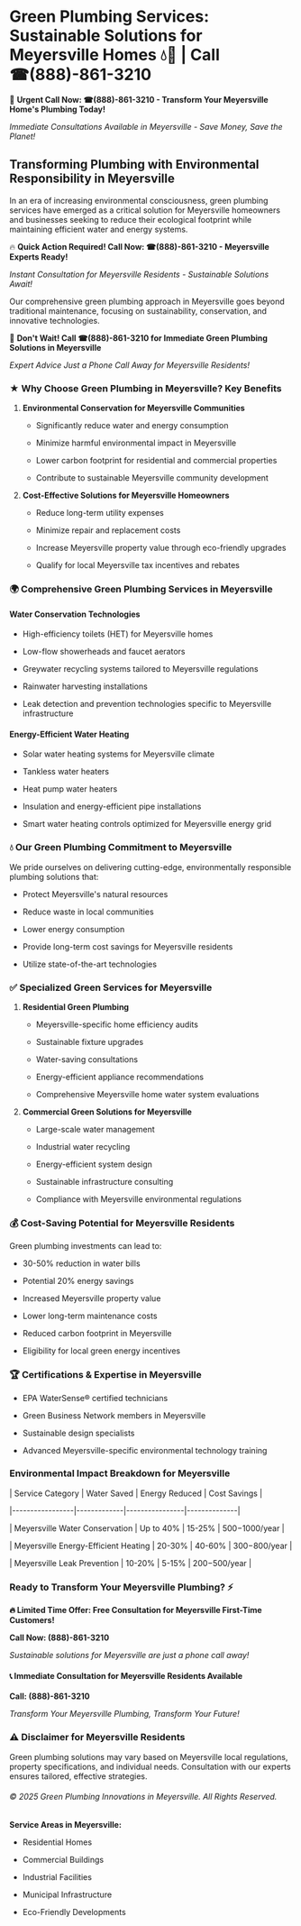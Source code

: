 # Green Plumbing Services: Sustainable Solutions for Meyersville Homes 💧🌿 | Call ☎(888)-861-3210

🚨 **Urgent Call Now: ☎(888)-861-3210 - Transform Your Meyersville Home's Plumbing Today!**
*Immediate Consultations Available in Meyersville - Save Money, Save the Planet!*

## Transforming Plumbing with Environmental Responsibility in Meyersville

In an era of increasing environmental consciousness, green plumbing services have emerged as a critical solution for Meyersville homeowners and businesses seeking to reduce their ecological footprint while maintaining efficient water and energy systems. 

🔥 **Quick Action Required! Call Now: ☎(888)-861-3210 - Meyersville Experts Ready!**
*Instant Consultation for Meyersville Residents - Sustainable Solutions Await!*

Our comprehensive green plumbing approach in Meyersville goes beyond traditional maintenance, focusing on sustainability, conservation, and innovative technologies.

🚨 **Don't Wait! Call ☎(888)-861-3210 for Immediate Green Plumbing Solutions in Meyersville**
*Expert Advice Just a Phone Call Away for Meyersville Residents!*

### ★ Why Choose Green Plumbing in Meyersville? Key Benefits

1. **Environmental Conservation for Meyersville Communities** 
   - Significantly reduce water and energy consumption
   - Minimize harmful environmental impact in Meyersville
   - Lower carbon footprint for residential and commercial properties
   - Contribute to sustainable Meyersville community development

2. **Cost-Effective Solutions for Meyersville Homeowners** 
   - Reduce long-term utility expenses
   - Minimize repair and replacement costs
   - Increase Meyersville property value through eco-friendly upgrades
   - Qualify for local Meyersville tax incentives and rebates

### 🌍 Comprehensive Green Plumbing Services in Meyersville

#### Water Conservation Technologies
- High-efficiency toilets (HET) for Meyersville homes
- Low-flow showerheads and faucet aerators
- Greywater recycling systems tailored to Meyersville regulations
- Rainwater harvesting installations
- Leak detection and prevention technologies specific to Meyersville infrastructure

#### Energy-Efficient Water Heating
- Solar water heating systems for Meyersville climate
- Tankless water heaters
- Heat pump water heaters
- Insulation and energy-efficient pipe installations
- Smart water heating controls optimized for Meyersville energy grid

### 💧 Our Green Plumbing Commitment to Meyersville

We pride ourselves on delivering cutting-edge, environmentally responsible plumbing solutions that:
- Protect Meyersville's natural resources
- Reduce waste in local communities
- Lower energy consumption
- Provide long-term cost savings for Meyersville residents
- Utilize state-of-the-art technologies

### ✅ Specialized Green Services for Meyersville

1. **Residential Green Plumbing**
   - Meyersville-specific home efficiency audits
   - Sustainable fixture upgrades
   - Water-saving consultations
   - Energy-efficient appliance recommendations
   - Comprehensive Meyersville home water system evaluations

2. **Commercial Green Solutions for Meyersville**
   - Large-scale water management
   - Industrial water recycling
   - Energy-efficient system design
   - Sustainable infrastructure consulting
   - Compliance with Meyersville environmental regulations

### 💰 Cost-Saving Potential for Meyersville Residents

Green plumbing investments can lead to:
- 30-50% reduction in water bills
- Potential 20% energy savings
- Increased Meyersville property value
- Lower long-term maintenance costs
- Reduced carbon footprint in Meyersville
- Eligibility for local green energy incentives

### 🏆 Certifications & Expertise in Meyersville

- EPA WaterSense® certified technicians
- Green Business Network members in Meyersville
- Sustainable design specialists
- Advanced Meyersville-specific environmental technology training

### Environmental Impact Breakdown for Meyersville

| Service Category | Water Saved | Energy Reduced | Cost Savings |
|-----------------|-------------|----------------|--------------|
| Meyersville Water Conservation | Up to 40% | 15-25% | $500-$1000/year |
| Meyersville Energy-Efficient Heating | 20-30% | 40-60% | $300-$800/year |
| Meyersville Leak Prevention | 10-20% | 5-15% | $200-$500/year |

### Ready to Transform Your Meyersville Plumbing? ⚡

**🔥 Limited Time Offer: Free Consultation for Meyersville First-Time Customers!**

**Call Now: (888)-861-3210**
*Sustainable solutions for Meyersville are just a phone call away!*

#### 📞 Immediate Consultation for Meyersville Residents Available

**Call: (888)-861-3210**
*Transform Your Meyersville Plumbing, Transform Your Future!*

### ⚠️ Disclaimer for Meyersville Residents

Green plumbing solutions may vary based on Meyersville local regulations, property specifications, and individual needs. Consultation with our experts ensures tailored, effective strategies.

###### © 2025 Green Plumbing Innovations in Meyersville. All Rights Reserved.

**Service Areas in Meyersville:** 
- Residential Homes
- Commercial Buildings
- Industrial Facilities
- Municipal Infrastructure
- Eco-Friendly Developments